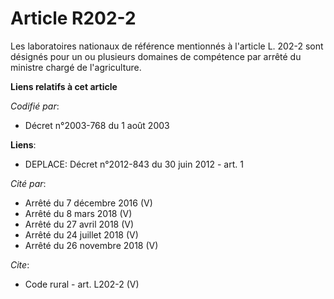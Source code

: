 # Article R202-2

Les laboratoires nationaux de référence mentionnés à l'article L. 202-2 sont désignés pour un ou plusieurs domaines de
compétence par arrêté du ministre chargé de l'agriculture.

**Liens relatifs à cet article**

_Codifié par_:

  - Décret n°2003-768 du 1 août 2003

**Liens**:

  - DEPLACE: Décret n°2012-843 du 30 juin 2012 - art. 1

_Cité par_:

  - Arrêté du 7 décembre 2016 (V)
  - Arrêté du 8 mars 2018 (V)
  - Arrêté du 27 avril 2018 (V)
  - Arrêté du 24 juillet 2018 (V)
  - Arrêté du 26 novembre 2018 (V)

_Cite_:

  - Code rural - art. L202-2 (V)
